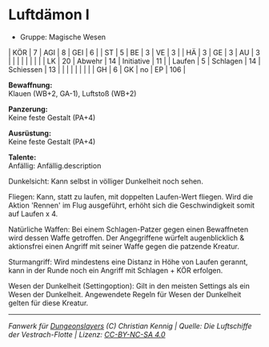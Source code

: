# Luftdämon I  
- Gruppe: Magische Wesen  

| KÖR    | 7  | AGI      | 8  | GEI        | 6   |
| ST     | 5  | BE       | 3  | VE         | 3   |
| HÄ     | 3  | GE       | 3  | AU         | 3   |
|        |    |          |    |            |     |
| LK     | 20 | Abwehr   | 14 | Initiative | 11  |
| Laufen | 5  | Schlagen | 14 | Schiessen  | 13  |
|        |    |          |    |            |     |
| GH     | 6  | GK       | no | EP         | 106 |


**Bewaffnung:**  
Klauen (WB+2, GA-1), Luftstoß (WB+2)

**Panzerung:**  
Keine feste Gestalt (PA+4)

**Ausrüstung:**  
Keine feste Gestalt (PA+4)

**Talente:**  
Anfällig: Anfällig.description

Dunkelsicht: Kann selbst in völliger Dunkelheit noch sehen.

Fliegen: Kann, statt zu laufen, mit doppelten Laufen-Wert fliegen. Wird die Aktion 'Rennen' im Flug ausgeführt, erhöht sich die Geschwindigkeit somit auf Laufen x 4.

Natürliche Waffen: Bei einem Schlagen-Patzer gegen einen Bewaffneten wird dessen Waffe getroffen. Der Angegriffene würfelt augenblicklich & aktionsfrei einen Angriff mit seiner Waffe gegen die patzende Kreatur.

Sturmangriff: Wird mindestens eine Distanz in Höhe von Laufen gerannt, kann in der Runde noch ein Angriff mit Schlagen + KÖR erfolgen.

Wesen der Dunkelheit (Settingoption): Gilt in den meisten Settings als ein Wesen der Dunkelheit. Angewendete Regeln für Wesen der Dunkelheit gelten für diese Kreatur.





___
*Fanwerk für [Dungeonslayers](https://www.dungeonslayers.net/) (C) Christian Kennig | Quelle: Die Luftschiffe der Vestrach-Flotte | Lizenz: [CC-BY-NC-SA 4.0](https://creativecommons.org/licenses/by-nc-sa/4.0/deed.de)*